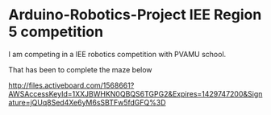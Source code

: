 # Arduino-Robotics-Project IEE Region 5 competition
I am competing in a IEE robotics competition with PVAMU school. 

That has been to complete the maze below


http://files.activeboard.com/1568661?AWSAccessKeyId=1XXJBWHKN0QBQS6TGPG2&Expires=1429747200&Signature=jQUq8Sed4Xe6yM6sSBTFw5fdGFQ%3D
